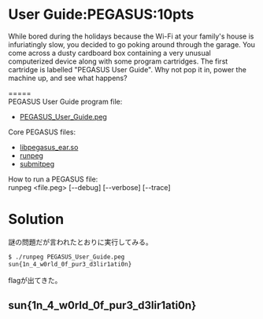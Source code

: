 # User Guide:PEGASUS:10pts
While bored during the holidays because the Wi-Fi at your family's house is infuriatingly slow, you decided to go poking around through the garage. You come across a dusty cardboard box containing a very unusual computerized device along with some program cartridges. The first cartridge is labelled "PEGASUS User Guide". Why not pop it in, power the machine up, and see what happens?  

=====  
PEGASUS User Guide program file:  
- [PEGASUS_User_Guide.peg](PEGASUS_User_Guide.peg)  

Core PEGASUS files:  
- [libpegasus_ear.so](libpegasus_ear.so)  
- [runpeg](runpeg)  
- [submitpeg](submitpeg)  

How to run a PEGASUS file:  
runpeg <file.peg> [--debug] [--verbose] [--trace]  

# Solution
謎の問題だが言われたとおりに実行してみる。  
```bash
$ ./runpeg PEGASUS_User_Guide.peg
sun{1n_4_w0rld_0f_pur3_d3lir1ati0n}
```
flagが出てきた。  

## sun{1n_4_w0rld_0f_pur3_d3lir1ati0n}